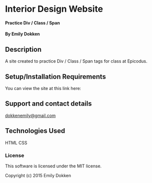 # Interior Design Website

#### Practice Div / Class / Span

#### By Emily Dokken

## Description

A site created to practice Div / Class / Span tags for class at Epicodus.

## Setup/Installation Requirements

You can view the site at this link here:

## Support and contact details

dokkenemily@gmail.com

## Technologies Used

HTML
CSS

### License

This software is licensed under the MIT license.

Copyright (c) 2015 Emily Dokken
